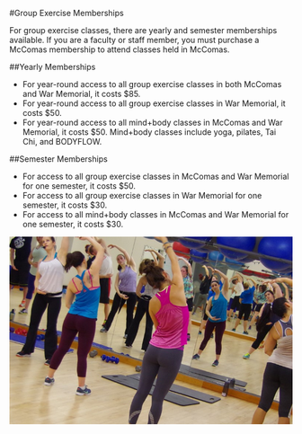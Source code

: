 #Group Exercise Memberships 

For group exercise classes, there are yearly and semester memberships available. If you are a faculty or staff member, you must purchase a McComas membership to attend classes held in McComas.

##Yearly Memberships
* For year-round access to all group exercise classes in both McComas and War Memorial, it costs $85.
* For year-round access to all group exercise classes in War Memorial, it costs $50.
* For year-round access to all mind+body classes in McComas and War Memorial, it costs $50. Mind+body classes include yoga, pilates, Tai Chi, and BODYFLOW.

##Semester Memberships
* For access to all group exercise classes in McComas and War Memorial for one semester, it costs $50.
* For access to all group exercise classes in War Memorial for one semester, it costs $30.
* For access to all mind+body classes in McComas and War Memorial for one semester, it costs $30.


![groupexercisemembership.jpg](groupexercisemembership.jpg)